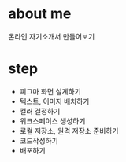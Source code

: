 # about me
온라인 자기소개서 만들어보기

# step
- 피그마 화면 설계하기 
- 텍스트, 이미지 배치하기
- 컬러 결정하기
- 워크스페이스 생성하기
- 로컬 저장소, 원격 저장소 준비하기
- 코드작성하기
- 배포하기